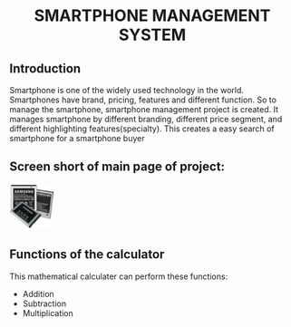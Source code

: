 <h1 align="center">
  <font> SMARTPHONE MANAGEMENT SYSTEM </font>
</h1>
<h2 align="left">Introduction</h2>
Smartphone is one of the widely used technology in the world. Smartphones have brand, pricing, features and different function. So to manage the smartphone, smartphone management project is created. It manages smartphone by different branding, different price segment, and different highlighting features(specialty). This creates a easy search of smartphone for a smartphone buyer
<h2 align="left">Screen short of main page of project:</h2>
<img src="smartphone/battery.png"/>
<h2 align="left">Functions of the calculator</h2>
This mathematical calculater can perform these functions:

* Addition
* Subtraction
* Multiplication



